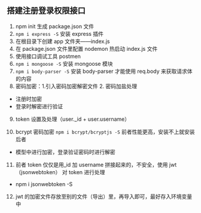 ## 搭建注册登录权限接口

1. npm init 生成 package.json 文件
2. `npm i express -S` 安装 express 插件
3. 在根目录下创建 app 文件夹——index.js
4. 在 package.json 文件里配置 nodemon 热启动 index.js 文件
5. 使用接口调试工具 postmen
6. `npm i mongoose -S` 安装 mongoose 模块
7. `npm i body-parser -S` 安装 body-parser 才能使用 req.body 来获取请求体的内容
8. 密码加密：1.引入密码加密解密文件 2. 密码加盐处理

- 注册时加密
- 登录时解密进行验证

9. token 设置及处理（user.\_id + user.username）

10. bcrypt 密码加密 `npm i bcrypt/bcryptjs -S` 前者性能更高，安装不上就安装后者

- 模型中进行加密，登录验证密码时进行解密

11. 前者 token 仅仅是用\_id 加 username 拼接起来的，不安全，使用 jwt（jsonwebtoken） 对 token 进行处理

- npm i jsonwebtoken -S

12. jwt 的加密文件存放至别的文件（导出）里，再导入即可，最好存入环境变量中
